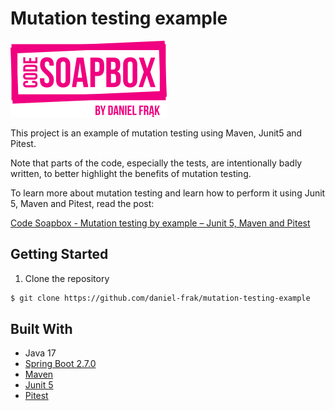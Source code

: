 # Mutation testing example

![Code Soapbox logo](readme-images/logo.png)

This project is an example of mutation testing using Maven, Junit5 and Pitest.

Note that parts of the code, especially the tests, are intentionally badly written, to better highlight the benefits
of mutation testing.

To learn more about mutation testing and learn how to perform it 
using Junit 5, Maven and Pitest, read the post:

[Code Soapbox - Mutation testing by example – Junit 5, Maven and Pitest](TBD)

## Getting Started

1. Clone the repository

```bash
$ git clone https://github.com/daniel-frak/mutation-testing-example
```

## Built With

* Java 17
* [Spring Boot 2.7.0](https://start.spring.io/)
* [Maven](https://maven.apache.org/)
* [Junit 5](https://junit.org/junit5/)
* [Pitest](https://pitest.org/)
